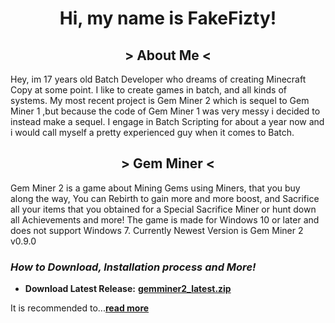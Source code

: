 <h1 align="center">Hi, my name is FakeFizty!</h1>
<h2 align="center"> > About Me < </h2>
Hey, im 17 years old Batch Developer who dreams of creating Minecraft Copy at some point. I like to create games in batch, and all kinds of systems. My most recent project is Gem Miner 2 which is sequel to Gem Miner 1 ,but because the code of Gem Miner 1 was very messy i decided to instead make a sequel. I engage in Batch Scripting for about a year now and i would call myself a pretty experienced guy when it comes to Batch.
<h2 align="center"> > Gem Miner < </h2>

Gem Miner 2 is a game about Mining Gems using Miners, that you buy along the way, You can Rebirth to gain more and more boost, and Sacrifice all your items that you obtained for a Special Sacrifice Miner or hunt down all Achievements and more! The game is made for Windows 10 or later and does not support Windows 7. Currently Newest Version is Gem Miner 2 v0.9.0
  
### _How to Download, Installation process and More!_
 - **Download Latest Release:** **[gemminer2_latest.zip](https://github.com/FakeFizty/get-download/blob/main/Gem%20Miner%202%20v0.9.zip?raw=true)**

It is recommended to...**[read more](https://github.com/FakeFizty/Gem-Miner-2)**
